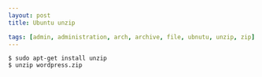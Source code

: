 ```yaml
---
layout: post
title: Ubuntu unzip

tags: [admin, administration, arch, archive, file, ubnutu, unzip, zip]
---
```


    $ sudo apt-get install unzip
    $ unzip wordpress.zip
